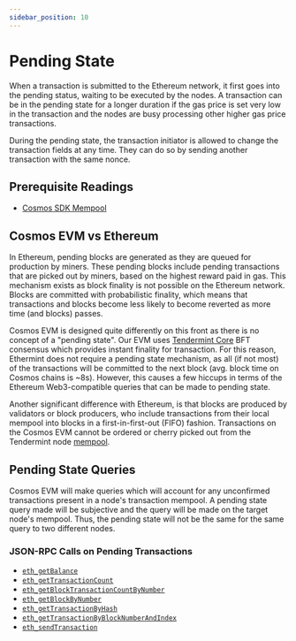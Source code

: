 ```yaml
---
sidebar_position: 10
---
```


# Pending State

When a transaction is submitted to the Ethereum network, it first goes into the pending status, waiting to be executed
by the nodes. A transaction can be in the pending state for a longer duration if the gas price is set very low in the
transaction and the nodes are busy processing other higher gas price transactions.

During the pending state, the transaction initiator is allowed to change the transaction fields at any time. They can do
so by sending another transaction with the same nonce.

## Prerequisite Readings

- [Cosmos SDK Mempool](https://docs.cosmos.network/main/building-apps/app-mempool)

## Cosmos EVM vs Ethereum

In Ethereum, pending blocks are generated as they are queued for production by miners. These pending
blocks include pending transactions that are picked out by miners, based on the highest reward paid
in gas. This mechanism exists as block finality is not possible on the Ethereum network. Blocks are
committed with probabilistic finality, which means that transactions and blocks become less likely
to become reverted as more time (and blocks) passes.

Cosmos EVM is designed quite differently on this front as there is no concept of a "pending state".
Our EVM uses [Tendermint Core](https://docs.tendermint.com/) BFT consensus which provides instant
finality for transaction. For this reason, Ethermint does not require a pending state mechanism, as
all (if not most) of the transactions will be committed to the next block (avg. block time on Cosmos chains is ~8s).
However, this causes a
few hiccups in terms of the Ethereum Web3-compatible queries that can be made to pending state.

Another significant difference with Ethereum, is that blocks are produced by validators or block producers, who include
transactions from their local mempool into blocks in a
first-in-first-out (FIFO) fashion. Transactions on the Cosmos EVM cannot be ordered or cherry picked out from the
Tendermint node [mempool](https://docs.tendermint.com/v0.34/tendermint-core/mempool.html).

## Pending State Queries

Cosmos EVM will make queries which will account for any unconfirmed transactions present in a node's
transaction mempool. A pending state query made will be subjective and the query will be made on the
target node's mempool. Thus, the pending state will not be the same for the same query to two
different nodes.

### JSON-RPC Calls on Pending Transactions

- [`eth_getBalance`](./../../develop/api/ethereum-json-rpc/methods#eth_getbalance)
- [`eth_getTransactionCount`](./../../develop/api/ethereum-json-rpc/methods#eth_gettransactioncount)
- [`eth_getBlockTransactionCountByNumber`](./../../develop/api/ethereum-json-rpc/methods#eth_getblocktransactioncountbynumber)
- [`eth_getBlockByNumber`](./../../develop/api/ethereum-json-rpc/methods#eth_getblockbynumber)
- [`eth_getTransactionByHash`](./../../develop/api/ethereum-json-rpc/methods#eth_gettransactionbyhash)
- [`eth_getTransactionByBlockNumberAndIndex`](./../../develop/api/ethereum-json-rpc/methods#eth_gettransactionbyblockhashandindex)
- [`eth_sendTransaction`](./../../develop/api/ethereum-json-rpc/methods#eth_sendtransaction)